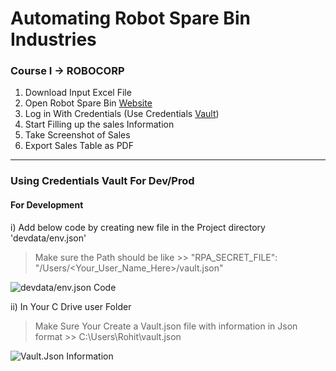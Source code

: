 # Automating Robot Spare Bin Industries

### Course I  -> ROBOCORP

1) Download Input Excel File
2) Open Robot Spare Bin [Website](https://robotsparebinindustries.com/#/)
3) Log in With Credentials (Use Credentials [Vault](https://robocorp.com/docs/development-guide/variables-and-secrets/vault))
4) Start Filling up the sales Information
5) Take Screenshot of Sales
6) Export Sales Table as PDF
---------------

### Using Credentials Vault For Dev/Prod

#### For Development
i) Add below code by creating new file in the Project directory 'devdata/env.json'
> Make sure the Path should be like 
    >> "RPA_SECRET_FILE": "/Users/\<Your_User_Name_Here>/vault.json"


![devdata/env.json Code](https://drive.google.com/file/d/1rImThomKNVHGJsNfeA4kGfcNo7AyaiOY/view?usp=sharing)

ii) In Your C Drive user Folder 
> Make Sure Your Create a Vault.json file with information in Json format
    >> C:\Users\Rohit\vault.json

![Vault.Json Information](https://drive.google.com/file/d/10hVLlsRSbKR2rsOCfvt3991vndZ0Wf2C/view?usp=sharing)